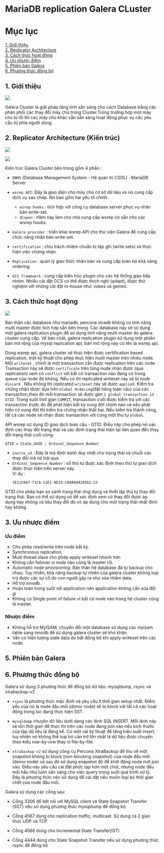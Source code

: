 # MariaDB replication Galera CLuster

# Mục lục
[1. Giới thiệu](#1)    
[2. Replicator Architecture](#2)  
[3. Cách thức hoạt động](#3)    
[4. Ưu nhược điểm](#4)    
[5. Phiên bản Galera ](#5)   
[6. Phương thức đồng bộ](#6)   


<a name="1"></a>

## 1. Giới thiệu

![](../images/galera/g1.png)

Galera Cluster là giải pháp tăng tính sẵn sàng cho cách Database bằng các phân phối các thay đổi máy chủ trong Cluster.Trong trường hợp một máy chủ bị lỗi thì các máy chủ khác vẫn sẵn sàng hoạt động phục vụ các yêu cầu từ phía người dùng.

<a name="2"></a>

## 2. Replicator Architecture (Kiến trúc)

![](../images/galera/g3.png)

![](../images/galera/g4.png) 

Kiến trúc Galera Cluster bên trong gồm 4 phần :
- `DBMS` (Database Management System - Hệ quản trị CSDL) : MariaDB Server
- `wsrep API`: Đây là giao diện cho máy chủ cơ sở dữ liệu và nó cung cấp dịch vụ sao chép. Nó bao gồm hai yếu tố chính: 

   - `wsrep hooks` : tích hợp với công cụ database server phục vụ nhân bản write-set.
   - `dlopen` : Hàm này làm cho nhà cung cấp wsrep có sẵn cho các wsrep hooks.

- `Galera provider` : triển khai wsrep API cho thư viện Galera để cung cấp chức năng nhân bản write-set.
- `certification` : chịu trách nhiệm chuẩn bị tập ghi (write sets) và thực hiện việc chứng nhận.
- `Replication` : quản lý giao thức nhân bản và cung cấp toàn bộ khả năng ordering.
- `GCS framework` : cung cấp kiến trúc plugin cho các hệ thống giao tiếp nhóm. Nhiều cài đặt GCS có thể được thích nghi (adapt), được thử nghiệm với những cài đặt in-house như: vsbes và gemini.

<a name="3"></a>

## 3. Cách thức hoạt động

![](../images/galera/g1.png)  


Bản thân các database như mariadb, percona xtradb không có tính năng multi master được tích hợp sẵn bên trong. Các database này sẽ sử dụng một galera replication plugin để sử dụng tính năng multi master do galera cluster cung cấp. Về bản chất, galera replication plugin sử dụng một phiên bản mở rộng của mysql replication api, bản mở rộng này có tên là wsrep api.

Dùng wsrep api, galera cluster sẽ thực hiện được certification based replication, một kỹ thuật cho phép thực hiện multi master trên nhiều node. Một `writeset` , chính là một transaction cần được replication trên các node. Transaction này sẽ được `certificate` trên từng node nhận được (qua replication) xem có `conflict` với bất cứ transaction nào đang có trong queue của node đó không. Nếu có thì replicated writeset này sẽ bị node `discard` . Nếu không thì replicated `writeset` này sẽ được `applied`. 
Kiểm tra chứng nhận được dựa trên `Global Ordering`(đặt hàng toàn cầu) của các transaction,theo đó mỗi transaction sẽ được gán `1 global transaction id - GTID`. Trong suốt thời gian `COMMIT`, transaction cuối được kiểm tra với các transaction trước đó để phát hiện bất kỳ xung đột chính nào và nếu phát hiện có xung đột thì kiểm tra chứng nhận thất bại. Nếu kiểm tra thành công, tất cả các node sẽ nhận được transaction với cùng một thứ tự `Global`.   

API wsrep sử dụng ID giao dịch toàn cầu - GTID. 
Điều này cho phép nó xác định các thay đổi trạng thái và xác định trạng thái hiện tại liên quan đến thay đổi trạng thái cuối cùng. 
```
GTID = State_UUID : Ordinal_Sequence_Number
```
- `source_id` : Đây là mã định danh duy nhất cho trạng thái và chuỗi các thay đổi mà nó trải qua.
- `Ordinal_Sequence_Number` : số thứ tự được xác định theo thứ tự giao dịch được thực hiện trên server này.  
Ví dụ :
    ```
    3E11FA47-71CA-11E1-9E33-C80AA9429562:23
    ```
GTID cho phép bạn so sánh trạng thái ứng dụng và thiết lập thứ tự thay đổi trạng thái. Bạn có thể sử dụng nó để xác định xem có thay đổi được áp dụng hay không và liệu thay đổi đó có áp dụng cho một trạng thái nhất định hay không.

<a name="3"></a>

## 3. Ưu nhược điểm

### Ưu điểm 
- Cho phép read/write trên node bất kỳ.
- Synchronous replication.
- Multi thread slave cho phép apply writeset nhanh hơn
- Không cần failover vì node nào cũng là master rồi.
- Automatic node provisioning: Bản thân hệ database đã tự backup cho nhau. Tuy nhiên, khả năng backup tự nhiên của galera cluster không loại trừ được các sự cố do con người gây ra như xóa nhầm data.
- Hỗ trợ innodb.
- Hoàn toàn trong suốt với application nên application không cần sửa đổi gì
- Không có Single point of failure vì bất cứ node nào trong hệ cluster cũng là master.

### Nhược điểm

- Không hỗ trợ MyISAM, chuyển đổi một database sử dụng các myisam table sang innodb để sử dụng galera cluster sẽ khó khăn.
- Vẫn có hiện tượng stale data do bất đồng bộ khi apply writeset trên các node.

<a name="5"></a>

## 5. Phiên bản Galera

<a name="6"></a>

## 6. Phương thức đồng bộ

Galera sử dụng 3 phương thức để đồng bộ dữ liệu: mysqldump, rsync và xtrabackup-v2

- `rsync` là phương thức mặc định và yêu cầu ít thời gian setup nhất. Điểm yếu của nó là node đầu mối (donor node) sẽ bị block với tất cả các hoạt động trong lúc đang thực hiện SST.

- `mysqldump` chuyển dữ liệu dưới dạng các lệnh SQL INSERT. Mỗi lệnh này sẽ tốn thời gian để thực thi trên các node đang join vào nếu kích thước của tập dữ liệu là đáng kể. Có một vài kỹ thuật để tăng hiệu suất insert, tuy nhiên nó không thể loại bỏ cản trở lớn nhất là dữ liệu được chuyển theo kiểu row-by-row thay vì file-by-file.

- `xtrabackup-v2` sử dụng công cụ Percona XtraBackup để thu về một snapshot không bị block (non-blocking snapshot) của node đầu mối (donor node) và sau đó sử dụng snapshot đó để khởi động node mới join vào. Điều này yêu cầu cài đặt phức tạp hơn một chút, nhưng node đầu mối hầu như luôn sẵn sàng cho việc query trong suốt quá trình xử lý. Đây là phương thức nên sử dụng để cài đặt nếu muốn loại bỏ thời gian chết của node đầu mối.

Galera sử dụng các cổng sau:

- Cổng 3306 để kết nối với MySQL client và State Snapshot Transfer (SST) nếu sử dụng phương thức mysqldump để đồng bộ

- Cổng 4567 dùng cho replication traffic, multicast. Sử dụng cả 2 giao thức UDP và TCP

- Cổng 4568 dùng cho Incremental State Transfer(IST)

- Cổng 4444 dùng cho State Snapshot Transfer nếu sử dụng phương thức rsync để đồng bộ

